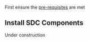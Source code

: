 <script type="text/javascript" src="https://viewer.diagrams.net/js/viewer-static.min.js" async></script>

First ensure the [pre-requisites](2_prereq.md) are met

## Install SDC Components

Under construction